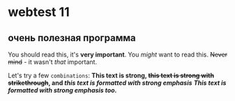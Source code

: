 # webtest 11
## очень полезная программа

You should read this, it's **very important**.
You _might_ want to read this.
~~Never mind~~ - it wasn't _that_ important.

Let's try a few `combinations`:
**This text is strong, ~~this text is strong with strikethrough~~, and _this text is formatted with strong emphasis_**
***This text is formatted with strong emphasis too.***